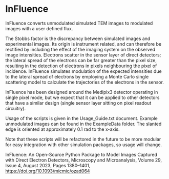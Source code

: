 # InFluence

InFluence converts unmodulated simulated TEM images to modulated images with a user defined flux.

The Stobbs factor is the discrepancy between simulated images and experimental images. Its origin is instrument related, and can therefore be rectified by including the effect of the imaging system on the observed image intensities. Electrons scatter in the sensor layer of direct detectors; the lateral spread of the electrons can be far greater than the pixel size, resulting in the detection of electrons in pixels neighbouring the pixel of incidence. InFluence simulates modulation of the expected intensities due to the lateral spread of electrons by employing a Monte Carlo single scattering model to calculate the trajectories of the electrons in the sensor.

InFluence has been designed around the Medipix3 detector operating in single pixel mode, but we expect that it can be applied to other detectors that have a similar design (single sensor layer sitting on pixel readout circuitry).

Usage of the scripts is given in the Usage_Guide.txt document. Example unmodulated images can be found in the ExampleData folder. The slanted edge is oriented at approximately 0.1 rad to the x-axis.

Note that these scripts will be refactored in the future to be more modular for easy integration with other simulation packages, so usage will change.

InFluence: An Open-Source Python Package to Model Images Captured with Direct Electron Detectors, 
Microscopy and Microanalysis, Volume 29, Issue 4, August 2023, Pages 1380–1401,
https://doi.org/10.1093/micmic/ozad064
